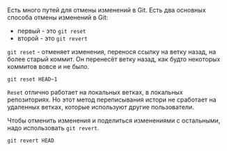 Есть много путей для отмены изменений в Git. 
Есть два основных способа отмены изменений в Git: 
- первый - это `git reset`
- второй - это `git revert`

`git reset` - отменяет изменения, перенося ссылку на ветку назад, на более старый коммит. Он перенесёт ветку назад, как будто некоторых коммитов вовсе и не было.

`git reset HEAD~1`

`Reset` отлично работает на локальных ветках, в локальных репозиториях. Но этот метод переписывания истори не сработает на удаленных ветках, которые используют другие пользователи.

Чтобы отменить изменения и поделиться изменениями с остальными, надо использовать `git revert`. 

`git revert HEAD`
